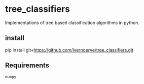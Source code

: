 # tree_classifiers


Implementations of tree based classification algorithms in python. 

## install 
pip install git+https://github.com/Ivernoerve/tree_classifiers.git


## Requirements
    numpy 